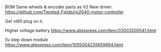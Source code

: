 BOM
Same wheels & encoder parts as V2
New driver: https://github.com/Twisted-Fields/rp2040-motor-controller

Get xt60 plug on it.

Higher voltage battery https://www.aliexpress.com/item/33003200541.html

5v step down module https://www.aliexpress.com/item/1005004235659894.html


